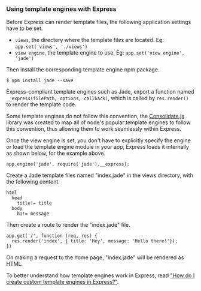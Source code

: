 <h3 id='template-engines'>Using template engines with Express</h3>

Before Express can render template files, the following application settings have to be set.

* `views`, the directory where the template files are located. Eg: `app.set('views', './views')`
* `view engine`, the template engine to use. Eg: `app.set('view engine', 'jade')`

Then install the corresponding template engine npm package.

```
$ npm install jade --save
```

Express-compliant template engines such as Jade, export a function named `__express(filePath, options, callback)`, which is called by `res.render()` to render the template code.

Some template engines do not follow this convention, the [Consolidate.js](https://www.npmjs.org/package/consolidate) library was created to map all of node's popular template engines to follow this convention, thus allowing them to work seamlessly within Express.

Once the view engine is set, you don't have to explicitly specify the engine or load the template engine module in your app, Express loads it internally as shown below, for the example above.

```
app.engine('jade', require('jade').__express);
```

Create a Jade template files named "index.jade" in the views directory, with the following content.

```
html
  head
    title!= title
  body
    h1!= message
```

Then create a route to render the "index.jade" file.

```
app.get('/', function (req, res) {
  res.render('index', { title: 'Hey', message: 'Hello there!'});
})
```

On making a request to the home page, "index.jade" will be rendered as HTML.

To better understand how template engines work in Express, read ["How do I create custom template engines in Express?"](faq.html#custom-template-engines).

